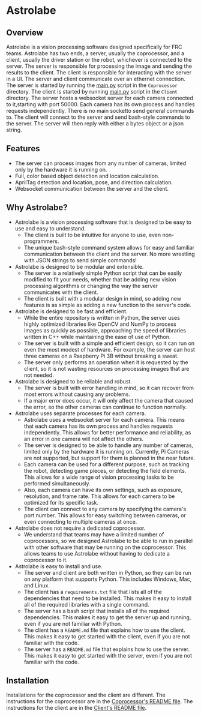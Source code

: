 # Astrolabe 
## Overview
Astrolabe is a vision processing software designed specifically for FRC teams. Astrolabe has two ends, a server, usually the 
coprocessor, and a client, usually the driver station or the robot, whichever is connected to the server. The server is 
responsible for processing the image and sending the results to the client. The client is responsible for interacting 
with the server in a UI. The server and client communicate over an ethernet connection. The server is started by 
running the [main.py](Coprocessor/main.py) script in the `Coprocessor` directory. The client is started by running [main.py](Client/main.py) script in the `Client` directory. The server hosts a 
websocket server for each camera connected to it,starting with port 50000. Each camera has its own process and 
handles requests independently. There is no main socketto send general commands to. The client will connect to the 
server and send bash-style commands to the server. The server will then reply with either a bytes object or a json 
string.

## Features
* The server can process images from any number of cameras, limited only by the hardware it is running on.
* Full, color based object detection and location calculation.
* AprilTag detection and location, pose, and direction calculation.
* Websocket communication between the server and the client.

## Why Astrolabe?
* Astrolabe is a vision processing software that is designed to be easy to use and easy to understand.
  * The client is built to be intuitive for anyone to use, even non-programmers.
  * The unique bash-style command system allows for easy and familiar communication between the client and the server. No more wrestling with JSON strings to send simple commands!
* Astrolabe is designed to be modular and extensible.
  * The server is a relatively simple Python script that can be easily modified to fit your needs, whether that be adding new vision processing algorithms or changing the way the server communicates with the client.
  * The client is built with a modular design in mind, so adding new features is as simple as adding a new function to the server's code.
* Astrolabe is designed to be fast and efficient.
  * While the entire repository is written in Python, the server uses highly optimized libraries like OpenCV and NumPy to process images as quickly as possible, approaching the speed of libraries written in C++ while maintaining the ease of use of Python.
  * The server is built with a simple and efficient design, so it can run on even the most modest of hardware. For example, the server can host three cameras on a Raspberry Pi 3B without breaking a sweat.
  * The server only performs an operation when it is requested by the client, so it is not wasting resources on processing images that are not needed.
* Astrolabe is designed to be reliable and robust.
  * The server is built with error handling in mind, so it can recover from most errors without causing any problems. 
  * If a major error does occur, it will only affect the camera that caused the error, so the other cameras can continue to function normally.
* Astrolabe uses separate processes for each camera.
  * Astrolabe uses a websocket server for each camera. This means that each camera has its own process and handles requests independently. This allows for better performance and reliability, as an error in one camera will not affect the others.
  * The server is designed to be able to handle any number of cameras, limited only by the hardware it is running on. Currently, Pi Cameras are not supported, but support for them is planned in the near future.
  * Each camera can be used for a different purpose, such as tracking the robot, detecting game pieces, or detecting the field elements. This allows for a wide range of vision processing tasks to be performed simultaneously.
  * Also, each camera can have its own settings, such as exposure, resolution, and frame rate. This allows for each camera to be optimized for its specific task.
  * The client can connect to any camera by specifying the camera's port number. This allows for easy switching between cameras, or even connecting to multiple cameras at once.
* Astrolabe does not require a dedicated coprocessor.
  * We understand that teams may have a limited number of coprocessors, so we designed Astrolabe to be able to run in parallel with other software that may be running on the coprocessor. This allows teams to use Astrolabe without having to dedicate a coprocessor to it.
* Astrolabe is easy to install and use.
  * The server and client are both written in Python, so they can be run on any platform that supports Python. This includes Windows, Mac, and Linux.
  * The client has a `requirements.txt` file that lists all of the dependencies that need to be installed. This makes it easy to install all of the required libraries with a single command.
  * The server has a bash script that installs all of the required dependencies. This makes it easy to get the server up and running, even if you are not familiar with Python.
  * The client has a `README.md` file that explains how to use the client. This makes it easy to get started with the client, even if you are not familiar with the code.
  * The server has a `README.md` file that explains how to use the server. This makes it easy to get started with the server, even if you are not familiar with the code.

## Installation
Installations for the coprocessor and the client are different. The instructions for the coprocessor are in the
[Coprocessor's README file](Coprocessor/README.md). The instructions for the client are in the 
[Client's README file](Client/README.md).
